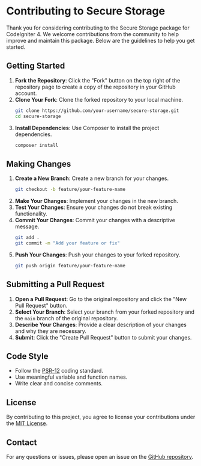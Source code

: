 # Contributing to Secure Storage

Thank you for considering contributing to the Secure Storage package for CodeIgniter 4. We welcome contributions from the community to help improve and maintain this package. Below are the guidelines to help you get started.

## Getting Started

1. **Fork the Repository**: Click the "Fork" button on the top right of the repository page to create a copy of the repository in your GitHub account.
2. **Clone Your Fork**: Clone the forked repository to your local machine.
   ```sh
   git clone https://github.com/your-username/secure-storage.git
   cd secure-storage
   ```
3. **Install Dependencies**: Use Composer to install the project dependencies.
   ```sh
   composer install
   ```

## Making Changes

1. **Create a New Branch**: Create a new branch for your changes.
   ```sh
   git checkout -b feature/your-feature-name
   ```
2. **Make Your Changes**: Implement your changes in the new branch.
3. **Test Your Changes**: Ensure your changes do not break existing functionality.
4. **Commit Your Changes**: Commit your changes with a descriptive message.
   ```sh
   git add .
   git commit -m "Add your feature or fix"
   ```
5. **Push Your Changes**: Push your changes to your forked repository.
   ```sh
   git push origin feature/your-feature-name
   ```

## Submitting a Pull Request

1. **Open a Pull Request**: Go to the original repository and click the "New Pull Request" button.
2. **Select Your Branch**: Select your branch from your forked repository and the `main` branch of the original repository.
3. **Describe Your Changes**: Provide a clear description of your changes and why they are necessary.
4. **Submit**: Click the "Create Pull Request" button to submit your changes.

## Code Style

- Follow the [PSR-12](https://www.php-fig.org/psr/psr-12/) coding standard.
- Use meaningful variable and function names.
- Write clear and concise comments.

## License

By contributing to this project, you agree to license your contributions under the [MIT License](LICENSE).

## Contact

For any questions or issues, please open an issue on the [GitHub repository](https://github.com/your-username/secure-storage/issues).
